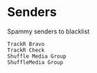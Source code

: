 # Senders
Spammy senders to blacklist

```
TrackR Bravo
TrackR Check
Shuffle Media Group
ShuffleMedia Group
```